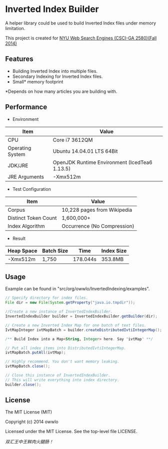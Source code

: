 Inverted Index Builder
====================

A helper library could be used to build Inverted Index files under memory limitation.

This project is created for [NYU Web Search Engines (CSCI-GA 2580)(Fall 2014)][1]

Features
----
 - Building Inverted Index into multiple files.
 - Secondary Indexing for Inverted Index files.
 - Small* memory footprint

*Depends on how many articles you are building with.

Performance
----

 * Environment

Item|Value
-------- | ---
CPU|Core i7 3612QM
Operating System|Ubuntu 14.04.01 LTS 64Bit
JDK/JRE|OpenJDK Runtime Environment (IcedTea6 1.13.5)
JRE Arguments|-Xmx512m

 * Test Configuration

Item|Value
-------- | ---
Corpus|10,228 pages from Wikipedia
Distinct Token Count|1,600,000+
Index Algorithm|Occurrence (No Compression)

 * Result

Heap Space|Batch Size|Time|Index Size
-------- | ---|---|---
-Xmx512m|1,750|178.044s|353.8MB

Usage
----

Example can be found in "src/org/owwlo/InvertedIndexing/examples".

```java
// Specify directory for index files.
File dir = new File(System.getProperty("java.io.tmpdir"));

//Create a new instance of InvertedIndexBuilder.
InvertedIndexBuilder builder = InvertedIndexBuilder.getBuilder(dir);

// Create a new Inverted Index Map for one batch of text files.
IvtMapInteger ivtMapBatch = builder.createDistributedIvtiIntegerMap();

/** Build Index into a Map<String, Integer> here. Say "ivtMap" **/

// Put all index items into DistributedIvtiIntegerMap.
ivtMapBatch.putAll(ivtMap);

// Highly recommend. You don't want memory leaking.
ivtMapBatch.close();

// Close this instance of InvertedIndexBuilder.
// This will write everything into index directory.
builder.close();

```


License
----

The MIT License (MIT)

Copyright (c) 2014 owwlo

Licensed under the MIT License. See the top-level file LICENSE.


*双汇王中王鲜肉火腿肠！*

  [1]: http://cs.nyu.edu/courses/fall14/CSCI-GA.2580-001/
